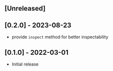 ## [Unreleased]

## [0.2.0] - 2023-08-23

- provide `inspect` method for better inspectability

## [0.1.0] - 2022-03-01

- Initial release
